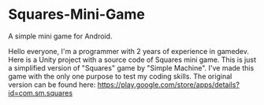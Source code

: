 # Squares-Mini-Game
A simple mini game for Android.

Hello everyone, I'm a programmer with 2 years of experience in gamedev. Here is a Unity project with a source code of Squares mini game. This is just a simplified version of "Squares" game by "Simple Machine". I've made this game with the only one purpose to test my coding skills. The original version can be found here: https://play.google.com/store/apps/details?id=com.sm.squares
